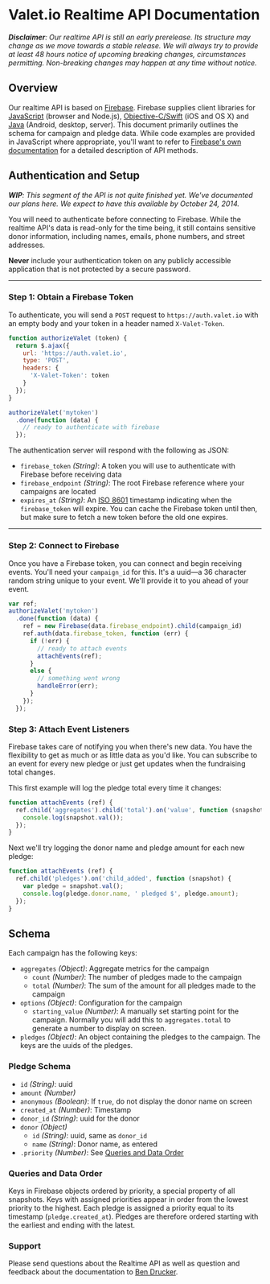 # Valet.io Realtime API Documentation

*__Disclaimer__: Our realtime API is still an early prerelease. Its structure may change as we move towards a stable release. We will always try to provide at least 48 hours notice of upcoming breaking changes, circumstances permitting. Non-breaking changes may happen at any time without notice.*

## Overview
Our realtime API is based on [Firebase](https://www.firebase.com/). Firebase supplies client libraries for [JavaScript](https://www.firebase.com/docs/web/) (browser and Node.js), [Objective-C/Swift](https://www.firebase.com/docs/ios/) (iOS and OS X) and [Java](https://www.firebase.com/docs/android/) (Android, desktop, server). This document primarily outlines the schema for campaign and pledge data. While code examples are provided in JavaScript where appropriate, you'll want to refer to [Firebase's own documentation](https://www.firebase.com/docs/) for a detailed description of API methods.

## Authentication and Setup

*__WIP__: This segment of the API is not quite finished yet. We've documented our plans here. We expect to have this available by October 24, 2014.*

You will need to authenticate before connecting to Firebase. While the realtime API's data is read-only for the time being, it still contains sensitive donor information, including names, emails, phone numbers, and street addresses.

**Never** include your authentication token on any publicly accessible application that is not protected by a secure password.

------------------

### Step 1: Obtain a Firebase Token

To authenticate, you will send a `POST` request to `https://auth.valet.io` with an empty body and your token in a header named `X-Valet-Token`.

```js
function authorizeValet (token) {
  return $.ajax({
    url: 'https://auth.valet.io',
    type: 'POST',
    headers: {
      'X-Valet-Token': token
    }
  });
}

authorizeValet('mytoken')
  .done(function (data) {
    // ready to authenticate with firebase
  });
```

The authentication server will respond with the following as JSON:

* `firebase_token` *(String)*: A token you will use to authenticate with Firebase before receiving data
* `firebase_endpoint` *(String)*: The root Firebase reference where your campaigns are located
* `expires_at` *(String)*: An [ISO 8601](http://en.wikipedia.org/wiki/ISO_8601) timestamp indicating when the `firebase_token` will expire. You can cache the Firebase token until then, but make sure to fetch a new token before the old one expires.

----------------------

### Step 2: Connect to Firebase

Once you have a Firebase token, you can connect and begin receiving events. You'll need your `campaign_id` for this. It's a uuid—a 36 character random string unique to your event. We'll provide it to you ahead of your event.

```js
var ref;
authorizeValet('mytoken')
  .done(function (data) {
    ref = new Firebase(data.firebase_endpoint).child(campaign_id)
    ref.auth(data.firebase_token, function (err) {
      if (!err) {
        // ready to attach events
        attachEvents(ref);
      }
      else {
        // something went wrong
        handleError(err);
      }
    });
  });
```

### Step 3: Attach Event Listeners

Firebase takes care of notifying you when there's new data. You have the flexibility to get as much or as little data as you'd like. You can subscribe to an event for every new pledge or just get updates when the fundraising total changes.

This first example will log the pledge total every time it changes:

```js
function attachEvents (ref) {
  ref.child('aggregates').child('total').on('value', function (snapshot) {
    console.log(snapshot.val());
  });
}
```

Next we'll try logging the donor name and pledge amount for each new pledge:

```js
function attachEvents (ref) {
  ref.child('pledges').on('child_added', function (snapshot) {
    var pledge = snapshot.val();
    console.log(pledge.donor.name, ' pledged $', pledge.amount);
  });
}
```

## Schema
Each campaign has the following keys:

* `aggregates` *(Object)*: Aggregate metrics for the campaign
  * `count` *(Number)*: The number of pledges made to the campaign
  * `total` *(Number)*: The sum of the amount for all pledges made to the campaign
* `options` *(Object)*: Configuration for the campaign
  * `starting_value` *(Number)*: A manually set starting point for the campaign. Normally you will add this to `aggregates.total` to generate a number to display on screen.
* `pledges` *(Object)*: An object containing the pledges to the campaign. The keys are the uuids of the pledges.

### Pledge Schema

* `id` *(String)*: uuid
* `amount` *(Number)*
* `anonymous` *(Boolean)*: If `true`, do not display the donor name on screen
* `created_at` *(Number)*: Timestamp
* `donor_id` *(String)*: uuid for the donor
* `donor` *(Object)*
  * `id` *(String)*: uuid, same as `donor_id`
  * `name` *(String)*: Donor name, as entered
* `.priority` *(Number)*: See [Queries and Data Order](#queries-and-data-order)

### Queries and Data Order

Keys in Firebase objects ordered by priority, a special property of all snapshots. Keys with assigned priorities appear in order from the lowest priority to the highest. Each pledge is assigned a priority equal to its timestamp (`pledge.created_at`). Pledges are therefore ordered starting with the earliest and ending with the latest. 

### Support

Please send questions about the Realtime API as well as question and feedback about the documentation to [Ben Drucker](mailto:ben@valet.io).
